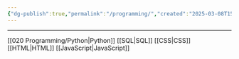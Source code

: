 ```yaml
---
{"dg-publish":true,"permalink":"/programming/","created":"2025-03-08T15:07:15.000-05:00","updated":"2025-03-13T15:51:18.000-04:00"}
---
```


---

[[020 Programming/Python\|Python]]
[[SQL\|SQL]]
[[CSS\|CSS]]
[[HTML\|HTML]]
[[JavaScript\|JavaScript]]
